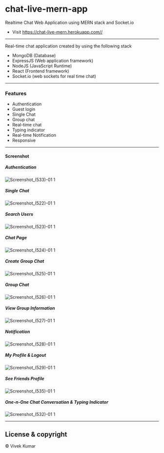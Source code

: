 # chat-live-mern-app
Realtime Chat Web Application using MERN stack and Socket.io

- Visit <https://chat-live-mern.herokuapp.com//>

---

Real-time chat application created by using the following stack

- MongoDB (Database)
- ExpressJS (Web application framework)
- NodeJS (JavaScript Runtime)
- React (Frontend framework)
- Socket.io (web sockets for real time chat)

---

### Features

- Authentication
- Guest login
- Single Chat
- Group chat
- Real-time chat
- Typing indicator
- Real-time Notification
- Responsive

---

#### Screenshot

<h5>Authentication</h5>

![Screenshot_(533)-01 1](https://user-images.githubusercontent.com/91110678/192165420-ab324723-eb36-4297-8f25-82d257a463b6.jpeg)

<h5>Single Chat</h5>

![Screenshot_(522)-01 1](https://user-images.githubusercontent.com/91110678/192166020-e1f518ea-45bc-438a-805b-e39279038fe0.jpeg)

<h5>Search Users</h5>

![Screenshot_(523)-01 1](https://user-images.githubusercontent.com/91110678/192165536-19a77594-cd7f-4932-a921-19590805a09f.jpeg)

<h5>Chat Page</h5>

![Screenshot_(524)-01 1](https://user-images.githubusercontent.com/91110678/192165547-9aeb852a-7229-4fad-a183-a678414f3535.jpeg)

<h5>Create Group Chat</h5>

![Screenshot_(525)-01 1](https://user-images.githubusercontent.com/91110678/192165550-06de5c39-7327-49a8-b972-0d8782ca340c.jpeg)

<h5>Group Chat</h5>

![Screenshot_(526)-01 1](https://user-images.githubusercontent.com/91110678/192165554-a3880c17-b313-4567-a4f2-1c18eb23b142.jpeg)

<h5>View Group Information</h5>

![Screenshot_(527)-01 1](https://user-images.githubusercontent.com/91110678/192165563-1bca0d74-d31d-4ae4-a8c0-8b3ee206e1ae.jpeg)

<h5>Notification</h5>

![Screenshot_(528)-01 1](https://user-images.githubusercontent.com/91110678/192165566-8edb78f4-42cb-4343-ae25-adf616a47046.jpeg)

<h5>My Profile & Logout</h5>

![Screenshot_(529)-01 1](https://user-images.githubusercontent.com/91110678/192165573-c7abdde3-fc49-4da7-8c9f-c119edd27356.jpeg)

<h5>See Friends Profile</h5>

![Screenshot_(535)-01 1](https://user-images.githubusercontent.com/91110678/192165579-53042575-bf86-4f84-b65a-7289c69228c1.jpeg)

<h5>One-n-One Chat Conversation & Typing Indicator</h5>

![Screenshot_(532)-01 1](https://user-images.githubusercontent.com/91110678/192165592-da33e5ed-bbc6-46bd-a42e-75ccb5a53e43.jpeg)

---

## License & copyright

©️ Vivek Kumar
